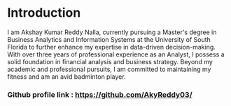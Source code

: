 # Introduction


I am Akshay Kumar Reddy Nalla, currently pursuing a Master's degree in Business Analytics and Information Systems at the University of South Florida to further enhance my expertise in data-driven decision-making. With over three years of professional experience as an Analyst, I possess a solid foundation in financial analysis and business strategy. Beyond my academic and professional pursuits, I am committed to maintaining my fitness and am an avid badminton player.

### Github profile link : https://github.com/AkyReddy03/
